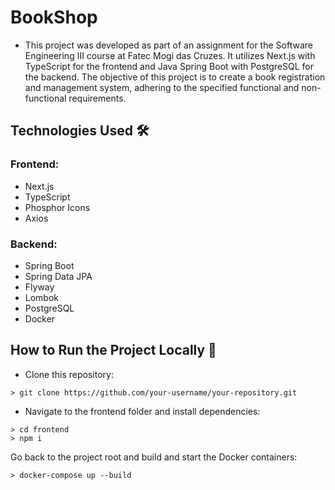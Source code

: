 # BookShop
- This project was developed as part of an assignment for the Software Engineering III course at Fatec Mogi das Cruzes. It utilizes Next.js with TypeScript for the frontend and Java Spring Boot with PostgreSQL for the backend. The objective of this project is to create a book registration and management system, adhering to the specified functional and non-functional requirements.

## Technologies Used 🛠️

### Frontend:

- Next.js
- TypeScript
- Phosphor Icons
- Axios

### Backend:

- Spring Boot
- Spring Data JPA
- Flyway
- Lombok
- PostgreSQL
- Docker

## How to Run the Project Locally 🚀
- Clone this repository:

```
> git clone https://github.com/your-username/your-repository.git
```

- Navigate to the frontend folder and install dependencies:
```
> cd frontend
> npm i
```

Go back to the project root and build and start the Docker containers:

```
> docker-compose up --build
```
